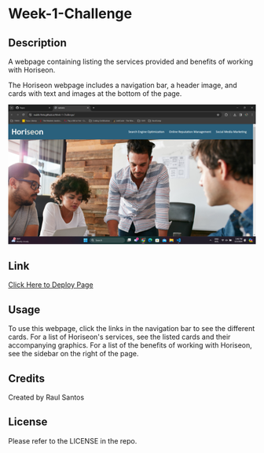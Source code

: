 # Week-1-Challenge

## Description

A webpage containing listing the services provided and benefits of working with Horiseon.

The Horiseon webpage includes a navigation bar, a header image, and cards with text and images at the bottom of the page.

![Screenshot of the deployed website.](./assets/images/deployed-site-screenshot.png)

## Link

[Click Here to Deploy Page](https://raulds-fmtx.github.io/Week-1-Challenge/)

## Usage

To use this webpage, click the links in the navigation bar to see the different cards. For a list of Horiseon's services, see the listed cards and their accompanying graphics. For a list of the benefits of working with Horiseon, see the sidebar on the right of the page.

## Credits

Created by Raul Santos

## License

Please refer to the LICENSE in the repo.